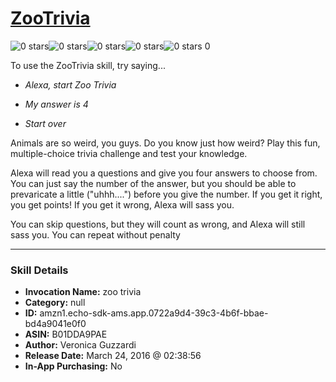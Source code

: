 # [ZooTrivia](http://alexa.amazon.com/#skills/amzn1.echo-sdk-ams.app.0722a9d4-39c3-4b6f-bbae-bd4a9041e0f0)
![0 stars](../../images/ic_star_border_black_18dp_1x.png)![0 stars](../../images/ic_star_border_black_18dp_1x.png)![0 stars](../../images/ic_star_border_black_18dp_1x.png)![0 stars](../../images/ic_star_border_black_18dp_1x.png)![0 stars](../../images/ic_star_border_black_18dp_1x.png) 0

To use the ZooTrivia skill, try saying...

* *Alexa, start Zoo Trivia*

* *My answer is 4*

* *Start over*

Animals are so weird, you guys. Do you know just how weird? Play this fun, multiple-choice trivia challenge and test your knowledge. 

Alexa will read you a questions and give you four answers to choose from. You can just say the number of the answer, but you should be able to prevaricate a little ("uhhh....") before you give the number. If you get it right, you get points! If you get it wrong, Alexa will sass you.

You can skip questions, but they will count as wrong, and Alexa will still sass you. You can repeat without penalty

***

### Skill Details

* **Invocation Name:** zoo trivia
* **Category:** null
* **ID:** amzn1.echo-sdk-ams.app.0722a9d4-39c3-4b6f-bbae-bd4a9041e0f0
* **ASIN:** B01DDA9PAE
* **Author:** Veronica Guzzardi
* **Release Date:** March 24, 2016 @ 02:38:56
* **In-App Purchasing:** No
